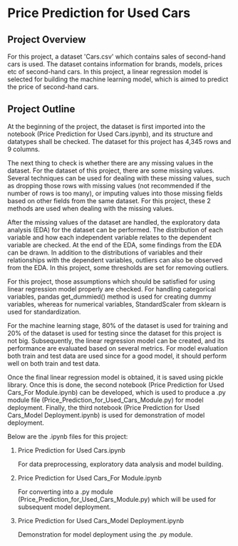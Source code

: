 # Price Prediction for Used Cars

## Project Overview
For this project, a dataset 'Cars.csv' which contains sales of second-hand cars is used. The dataset contains information for brands, models, prices etc of second-hand cars. In this project, a linear regression model is selected for building the machine learning model, which is aimed to predict the price of second-hand cars.

## Project Outline
At the beginning of the project, the dataset is first imported into the notebook (Price Prediction for Used Cars.ipynb), and its structure and datatypes shall be checked. The dataset for this project has 4,345 rows and 9 columns.

The next thing to check is whether there are any missing values in the dataset. For the dataset of this project, there are some missing values. Several techniques can be used for dealing with these missing values, such as dropping those rows with missing values (not recommended if the number of rows is too many), or imputing values into those missing fields based on other fields from the same dataset. For this project, these 2 methods are used when dealing with the missing values.

After the missing values of the dataset are handled, the exploratory data analysis (EDA) for the dataset can be performed. The distribution of each variable and how each independent variable relates to the dependent variable are checked. At the end of the EDA, some findings from the EDA can be drawn. In addition to the distributions of variables and their relationships with the dependent variables, outliers can also be observed from the EDA. In this project, some thresholds are set for removing outliers.

For this project, those assumptions which should be satisfied for using linear regression model properly are checked. For handling categorical variables, pandas get_dummied() method is used for creating dummy variables, whereas for numerical variables, StandardScaler from sklearn is used for standardization.

For the machine learning stage, 80% of the dataset is used for training and 20% of the dataset is used for testing since the dataset for this project is not big. Subsequently, the linear regression model can be created, and its performance are evaluated based on several metrics. For model evaluation both train and test data are used since for a good model, it should perform well on both train and test data. 

Once the final linear regression model is obtained, it is saved using pickle library. Once this is done, the second notebook (Price Prediction for Used Cars_For Module.ipynb) can be developed, which is used to produce a .py module file (Price_Prediction_for_Used_Cars_Module.py) for model deployment. Finally, the third notebook (Price Prediction for Used Cars_Model Deployment.ipynb) is used for demonstration of model deployment.

Below are the .ipynb files for this project:
1. Price Prediction for Used Cars.ipynb

   For data preprocessing, exploratory data analysis and model building.

2. Price Prediction for Used Cars_For Module.ipynb
   
   For converting into a .py module (Price_Prediction_for_Used_Cars_Module.py) which will be used for subsequent model deployment.

3. Price Prediction for Used Cars_Model Deployment.ipynb
   
   Demonstration for model deployment using the .py module.
